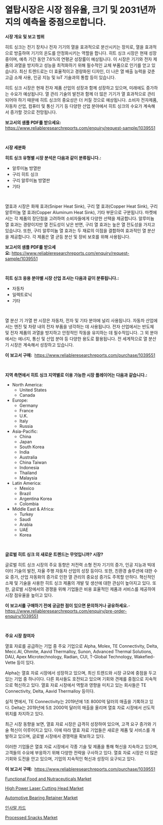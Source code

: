 <p><h1>열탑시장은 시장 점유율, 크기 및 2031년까지의 예측을 중점으로합니다.</h1></p><p><strong>시장 개요 및 보고 범위</strong></p>
<p><p>히트 싱크는 전기 장치나 전자 기기의 열을 효과적으로 분산시키는 장치로, 열을 효과적으로 방출하여 기기의 온도를 안정화시키는 역할을 합니다. 히트 싱크 시장은 현재 성장 중이며, 예측 기간 동안 7.6%의 연평균 성장률이 예상됩니다. 이 시장은 기기와 전자 제품의 과열을 방지하고 성능을 최적화하기 위해 필수적인 교체 부품으로 인기를 얻고 있습니다. 최신 트렌드로는 더 효율적이고 경량화된 디자인, 더 나은 열 배출 능력을 갖춘 고급 소재 사용, 인공 지능 및 IoT 기술과의 통합 등이 있습니다.</p><p>히트 싱크 시장은 현재 전자 제품 산업의 성장과 함께 성장하고 있으며, 미래에도 증가하는 수요가 예상됩니다. 열 관리 기술의 발전과 함께 더 많은 기기가 열 효과적으로 관리되어야 하기 때문에 히트 싱크의 중요성은 더 커질 것으로 예상됩니다. 소비자 전자제품, 자동차 산업, 컴퓨터 및 통신 기기 등 다양한 산업 분야에서 히트 싱크의 수요가 계속해서 증가할 것으로 전망됩니다.</p></p>
<p><strong>보고서의 샘플 PDF를 받으세요:</strong> <a href="https://www.reliableresearchreports.com/enquiry/request-sample/1039551">https://www.reliableresearchreports.com/enquiry/request-sample/1039551</a></p>
<p>&nbsp;</p>
<p><strong>시장 세분화</strong></p>
<p><strong>히트 싱크 유형별 시장 분석은 다음과 같이 분류됩니다.:</strong></p>
<p><ul><li>알루미늄 방열판</li><li>구리 히트 싱크</li><li>구리 알루미늄 방열판</li><li>기타</li></ul></p>
<p>&nbsp;</p>
<p><p>열효과 시장은 화재 효과(Sniper Heat Sink), 구리 열 효과(Copper Heat Sink), 구리 알루미늄 열 효과(Copper Aluminum Heat Sink), 기타 부문으로 구분됩니다. 마켓에서는 각 제품의 장단점을 고려하여 소비자들에게 다양한 선택을 제공합니다. 알루미늄 열 효과는 경량이지만 열 전도성이 낮은 반면, 구리 열 효과는 높은 열 전도성을 가지고 있습니다. 또한, 구리 알루미늄 열 효과는 두 재료의 이점을 결합하여 효과적인 열 분산을 제공합니다. 각 제품은 열 균등 분산 및 장비 보호를 위해 사용됩니다.</p></p>
<p><strong>보고서의 샘플 PDF를 받으세요:</strong>&nbsp;<a href="https://www.reliableresearchreports.com/enquiry/request-sample/1039551">https://www.reliableresearchreports.com/enquiry/request-sample/1039551</a></p>
<p>&nbsp;</p>
<p><strong> 히트 싱크 응용 분야별 시장 산업 조사는 다음과 같이 분류됩니다.:</strong></p>
<p><ul><li>자동차</li><li>일렉트로닉</li><li>기타</li></ul></p>
<p>&nbsp;</p>
<p><p>열 분산 기 가열 판 시장은 자동차, 전자 및 기타 분야에 널리 사용됩니다. 자동차 산업에서는 엔진 및 차량 내의 전자 부품을 냉각하는 데 사용됩니다. 전자 산업에서는 반도체 및 전자 제품의 과열을 방지하고 안정적인 작동을 유지하는 데 필수적입니다. 그 외 분야에서는 에너지, 통신 및 산업 분야 등 다양한 용도로 활용됩니다. 전 세계적으로 열 분산기 시장은 계속해서 성장하고 있습니다.</p></p>
<p><strong>이 보고서 구매:</strong>&nbsp; <a href="https://www.reliableresearchreports.com/purchase/1039551">https://www.reliableresearchreports.com/purchase/1039551</a></p>
<p>&nbsp;</p>
<p><strong>지역 측면에서 히트 싱크 지역별로 이용 가능한 시장 플레이어는 다음과 같습니다.:</strong></p>
<p><ul>
    <li>
        North America:
        <ul>
            <li>United States</li>
            <li>Canada</li>
        </ul>
    </li>
    <li>
        Europe:
        <ul>
            <li>Germany</li>
            <li>France</li>
            <li>U.K.</li>
            <li>Italy</li>
            <li>Russia</li>
        </ul>
    </li>
    <li>
        Asia-Pacific:
        <ul>
            <li>China</li>
            <li>Japan</li>
            <li>South Korea</li>
            <li>India</li>
            <li>Australia</li>
            <li>China Taiwan</li>
            <li>Indonesia</li>
            <li>Thailand</li>
            <li>Malaysia</li>
        </ul>
    </li>
    <li>
        Latin America:
        <ul>
            <li>Mexico</li>
            <li>Brazil</li>
            <li>Argentina Korea</li>
            <li>Colombia</li>
        </ul>
    </li>
    <li>
        Middle East & Africa:
        <ul>
            <li>Turkey</li>
            <li>Saudi</li>
            <li>Arabia</li>
            <li>UAE</li>
            <li>Korea</li>
        </ul>
    </li>
    </ul></p>
<p>&nbsp;</p>
<p><strong>글로벌 히트 싱크 의 새로운 트렌드는 무엇입니까? 시장?</strong></p>
<p><p>글로벌 히트 싱크 시장의 주요 동향은 저전력 소형 전자 기기의 증가, 인공 지능과 빅데이터 기술의 발전, 자율 주행 자동차 산업의 성장 등이다. 또한, 친환경 솔루션에 대한 수요 증가, 산업 자동화의 증가로 인한 열 관리의 중요성 증가도 주목할 만하다. 혁신적인 소재 및 기술을 사용한 히트 싱크 제품의 개발 및 생산에 대한 관심이 높아지고 있다. 또한, 글로벌 시장에서의 경쟁을 위해 기업들은 비용 효율적인 제품과 서비스를 제공하여 시장 점유율을 높이고 있다.</p></p>
<p><strong>이 보고서를 구매하기 전에 궁금한 점이 있으면 문의하거나 공유하세요.</strong>- <a href="https://www.reliableresearchreports.com/enquiry/pre-order-enquiry/1039551">https://www.reliableresearchreports.com/enquiry/pre-order-enquiry/1039551</a></p>
<p>&nbsp;</p>
<p><strong>주요 시장 참여자</strong></p>
<p><p>열효 자료를 공급하는 기업 중 주요 기업으로 Alpha, Molex, TE Connectivity, Delta, Mecc.Al, Ohmite, Aavid Thermalloy, Sunon, Advanced Thermal Solutions, DAU, Apex Microtechnology, Radian, CUI, T-Global Technology, Wakefied-Vette 등이 있다. </p><p>Alpha는 열효 자료 시장에서 성장하고 있으며, 최신 트렌드와 시장 규모에 중점을 두고 있는 기업 중 하나이다. 다른 회사들도 호전되고 있으며 기회와 견제를 중점으로 지속적으로 혁신하고 있다. 열효 자료 시장에서 역할과 영향을 미치고 있는 회사들은 TE Connectivity, Delta, Aavid Thermalloy 등이다.</p><p>실적 면에서, TE Connectivity는 2019년에 1조 8000억 달러의 매출을 기록하고 있다. Delta는 2019년에 5조 2000억 달러의 매출을 올리며 열효 자료 시장에서 선도적 위치를 차지하고 있다.</p><p>최근 시장 동향을 보면, 열효 자료 시장은 급격히 성장하여 있으며, 고객 요구 증가와 기술 혁신이 이루어지고 있다. 이에 따라 열효 자료 기업들은 새로운 제품 및 서비스를 개발하고 있으며, 글로벌 시장에서 경쟁력을 확보하고 있다.</p><p>이러한 기업들은 열효 자료 시장에서 각종 기술 및 제품을 통해 혁신을 지속하고 있으며, 고객들의 수요에 부응하기 위해 다양한 전략을 구사하고 있다. 열효 자료 시장은 더 많은 기회와 도전을 안고 있으며, 기업의 지속적인 혁신과 성장이 요구되고 있다.</p></p>
<p><strong>이 보고서 구매:</strong>&nbsp;&nbsp;<a href="https://www.reliableresearchreports.com/purchase/1039551">https://www.reliableresearchreports.com/purchase/1039551</a></p>
<p><p><a href="https://view.publitas.com/reportprime-1/functional-food-and-nutraceuticals-market-research-report-provides-critical-insights-that-can-help-shape-business-development-and-investment-strategies/">Functional Food and Nutraceuticals Market</a></p><p><a href="https://shimmer-gardenia-37a.notion.site/High-Power-Laser-Cutting-Head-Market-Size-Reflecting-a-Forecast-Till-2031-Market-By-Type-By-Applic-006e7ff1cf7e4d50899d659e95687416">High Power Laser Cutting Head Market</a></p><p><a href="https://issuu.com/reportprime-2/docs/automotive-bearing-retainer-market-size-2030.pptx">Automotive Bearing Retainer Market</a></p><p><a href="https://github.com/vsnao330707/Market-Research-Report-List-1/blob/main/157924953.md">인사말 카드</a></p><p><a href="https://view.publitas.com/reportprime-1/processed-snacks-market-research-report-forecasted-for-period-from-2024-2031-by-market-type-market-application-and-region/">Processed Snacks Market</a></p></p>
